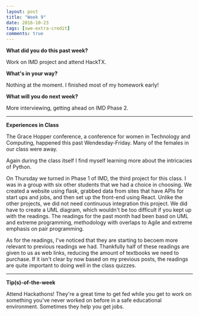 ```yaml
---
layout: post
title: "Week 9"
date: 2016-10-23
tags: [swe-extra-credit]
comments: true
---
```


**What did you do this past week?**

Work on IMD project and attend HackTX.

**What's in your way?**

Nothing at the moment. I finished most of my homework early!

**What will you do next week?**

More interviewing, getting ahead on IMD Phase 2.

---
**Experiences in Class**

The Grace Hopper conference, a conference for women in Technology and Computing, happened this past Wendesday-Friday. Many of the females in our class were away.

Again during the class itself I find myself learning more about the intricacies of Python.

On Thursday we turned in Phase 1 of IMD, the third project for this class. I was in a group with six other students that we had a choice in choosing. We created a website using flask, grabbed data from sites that have APIs for start ups and jobs, and then set up the front-end using React. Unlike the other projects, we did not need continuous integration this project. We did have to create a UML diagram, which wouldn't be too difficult if you kept up with the readings. The readings for the past month had been basd on UML and extreme programming, methodology with overlaps to Agile and extreme emphasis on pair programming.

As for the readings, I've noticed that they are starting to becoem more relevant to previous readings we had. Thankfully half of these readings are given to us as web links, reducing the amount of textbooks we need to purchase. If it isn't clear by now based on my previous posts, the readings are quite important to doing well in the class quizzes.

---
**Tip(s)-of-the-week**

Attend Hackathons! They're a great time to get fed while you get to work on something you've never worked on before in a safe educational environment. Sometimes they help you get jobs.